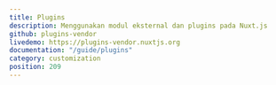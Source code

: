 ```yaml
---
title: Plugins
description: Menggunakan modul eksternal dan plugins pada Nuxt.js
github: plugins-vendor
livedemo: https://plugins-vendor.nuxtjs.org
documentation: "/guide/plugins"
category: customization
position: 209
---
```

